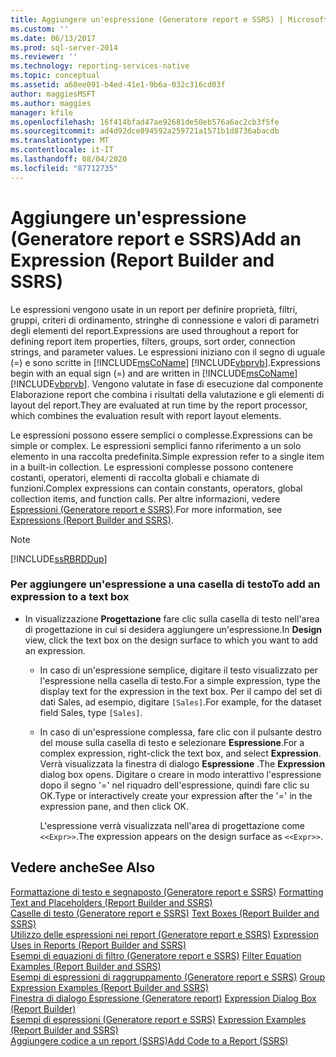 ```yaml
---
title: Aggiungere un'espressione (Generatore report e SSRS) | Microsoft Docs
ms.custom: ''
ms.date: 06/13/2017
ms.prod: sql-server-2014
ms.reviewer: ''
ms.technology: reporting-services-native
ms.topic: conceptual
ms.assetid: a60ee091-b4ed-41e1-9b6a-032c316cd03f
author: maggiesMSFT
ms.author: maggies
manager: kfile
ms.openlocfilehash: 16f414bfad47ae92681de50eb576a6ac2cb3f5fe
ms.sourcegitcommit: ad4d92dce894592a259721a1571b1d8736abacdb
ms.translationtype: MT
ms.contentlocale: it-IT
ms.lasthandoff: 08/04/2020
ms.locfileid: "87712735"
---
```

# <a name="add-an-expression-report-builder-and-ssrs"></a><span data-ttu-id="03c02-102">Aggiungere un'espressione (Generatore report e SSRS)</span><span class="sxs-lookup"><span data-stu-id="03c02-102">Add an Expression (Report Builder and SSRS)</span></span>
  <span data-ttu-id="03c02-103">Le espressioni vengono usate in un report per definire proprietà, filtri, gruppi, criteri di ordinamento, stringhe di connessione e valori di parametri degli elementi del report.</span><span class="sxs-lookup"><span data-stu-id="03c02-103">Expressions are used throughout a report for defining report item properties, filters, groups, sort order, connection strings, and parameter values.</span></span> <span data-ttu-id="03c02-104">Le espressioni iniziano con il segno di uguale (=) e sono scritte in [!INCLUDE[msCoName](../../includes/msconame-md.md)] [!INCLUDE[vbprvb](../../includes/vbprvb-md.md)].</span><span class="sxs-lookup"><span data-stu-id="03c02-104">Expressions begin with an equal sign (=) and are written in [!INCLUDE[msCoName](../../includes/msconame-md.md)] [!INCLUDE[vbprvb](../../includes/vbprvb-md.md)].</span></span> <span data-ttu-id="03c02-105">Vengono valutate in fase di esecuzione dal componente Elaborazione report che combina i risultati della valutazione e gli elementi di layout del report.</span><span class="sxs-lookup"><span data-stu-id="03c02-105">They are evaluated at run time by the report processor, which combines the evaluation result with report layout elements.</span></span>  
  
 <span data-ttu-id="03c02-106">Le espressioni possono essere semplici o complesse.</span><span class="sxs-lookup"><span data-stu-id="03c02-106">Expressions can be simple or complex.</span></span> <span data-ttu-id="03c02-107">Le espressioni semplici fanno riferimento a un solo elemento in una raccolta predefinita.</span><span class="sxs-lookup"><span data-stu-id="03c02-107">Simple expression refer to a single item in a built-in collection.</span></span> <span data-ttu-id="03c02-108">Le espressioni complesse possono contenere costanti, operatori, elementi di raccolta globali e chiamate di funzioni.</span><span class="sxs-lookup"><span data-stu-id="03c02-108">Complex expressions can contain constants, operators, global collection items, and function calls.</span></span> <span data-ttu-id="03c02-109">Per altre informazioni, vedere [Espressioni &#40;Generatore report e SSRS&#41;](expressions-report-builder-and-ssrs.md).</span><span class="sxs-lookup"><span data-stu-id="03c02-109">For more information, see [Expressions &#40;Report Builder and SSRS&#41;](expressions-report-builder-and-ssrs.md).</span></span>  
  
> [!NOTE]  
>  [!INCLUDE[ssRBRDDup](../../includes/ssrbrddup-md.md)]  
  
### <a name="to-add-an-expression-to-a-text-box"></a><span data-ttu-id="03c02-110">Per aggiungere un'espressione a una casella di testo</span><span class="sxs-lookup"><span data-stu-id="03c02-110">To add an expression to a text box</span></span>  
  
-   <span data-ttu-id="03c02-111">In visualizzazione **Progettazione** fare clic sulla casella di testo nell'area di progettazione in cui si desidera aggiungere un'espressione.</span><span class="sxs-lookup"><span data-stu-id="03c02-111">In **Design** view, click the text box on the design surface to which you want to add an expression.</span></span>  
  
    -   <span data-ttu-id="03c02-112">In caso di un'espressione semplice, digitare il testo visualizzato per l'espressione nella casella di testo.</span><span class="sxs-lookup"><span data-stu-id="03c02-112">For a simple expression, type the display text for the expression in the text box.</span></span> <span data-ttu-id="03c02-113">Per il campo del set di dati Sales, ad esempio, digitare `[Sales]`.</span><span class="sxs-lookup"><span data-stu-id="03c02-113">For example, for the dataset field Sales, type `[Sales]`.</span></span>  
  
    -   <span data-ttu-id="03c02-114">In caso di un'espressione complessa, fare clic con il pulsante destro del mouse sulla casella di testo e selezionare **Espressione**.</span><span class="sxs-lookup"><span data-stu-id="03c02-114">For a complex expression, right-click the text box, and select **Expression**.</span></span> <span data-ttu-id="03c02-115">Verrà visualizzata la finestra di dialogo **Espressione** .</span><span class="sxs-lookup"><span data-stu-id="03c02-115">The **Expression** dialog box opens.</span></span> <span data-ttu-id="03c02-116">Digitare o creare in modo interattivo l'espressione dopo il segno '=' nel riquadro dell'espressione, quindi fare clic su OK.</span><span class="sxs-lookup"><span data-stu-id="03c02-116">Type or interactively create your expression after the '=' in the expression pane, and then click OK.</span></span>  
  
         <span data-ttu-id="03c02-117">L'espressione verrà visualizzata nell'area di progettazione come `<<Expr>>`.</span><span class="sxs-lookup"><span data-stu-id="03c02-117">The expression appears on the design surface as `<<Expr>>`.</span></span>  
  
## <a name="see-also"></a><span data-ttu-id="03c02-118">Vedere anche</span><span class="sxs-lookup"><span data-stu-id="03c02-118">See Also</span></span>  
 <span data-ttu-id="03c02-119">[Formattazione di testo e segnaposto &#40;Generatore report e SSRS&#41;](formatting-text-and-placeholders-report-builder-and-ssrs.md) </span><span class="sxs-lookup"><span data-stu-id="03c02-119">[Formatting Text and Placeholders &#40;Report Builder and SSRS&#41;](formatting-text-and-placeholders-report-builder-and-ssrs.md) </span></span>  
 <span data-ttu-id="03c02-120">[Caselle di testo &#40;Generatore report e SSRS&#41;](text-boxes-report-builder-and-ssrs.md) </span><span class="sxs-lookup"><span data-stu-id="03c02-120">[Text Boxes &#40;Report Builder and SSRS&#41;](text-boxes-report-builder-and-ssrs.md) </span></span>  
 <span data-ttu-id="03c02-121">[Utilizzo delle espressioni nei report &#40;Generatore report e SSRS&#41;](expression-uses-in-reports-report-builder-and-ssrs.md) </span><span class="sxs-lookup"><span data-stu-id="03c02-121">[Expression Uses in Reports &#40;Report Builder and SSRS&#41;](expression-uses-in-reports-report-builder-and-ssrs.md) </span></span>  
 <span data-ttu-id="03c02-122">[Esempi di equazioni di filtro &#40;Generatore report e SSRS&#41;](filter-equation-examples-report-builder-and-ssrs.md) </span><span class="sxs-lookup"><span data-stu-id="03c02-122">[Filter Equation Examples &#40;Report Builder and SSRS&#41;](filter-equation-examples-report-builder-and-ssrs.md) </span></span>  
 <span data-ttu-id="03c02-123">[Esempi di espressioni di raggruppamento &#40;Generatore report e SSRS&#41;](expression-examples-report-builder-and-ssrs.md) </span><span class="sxs-lookup"><span data-stu-id="03c02-123">[Group Expression Examples &#40;Report Builder and SSRS&#41;](expression-examples-report-builder-and-ssrs.md) </span></span>  
 <span data-ttu-id="03c02-124">[Finestra di dialogo Espressione &#40;Generatore report&#41;](../expression-dialog-box-report-builder.md) </span><span class="sxs-lookup"><span data-stu-id="03c02-124">[Expression Dialog Box &#40;Report Builder&#41;](../expression-dialog-box-report-builder.md) </span></span>  
 <span data-ttu-id="03c02-125">[Esempi di espressioni &#40;Generatore report e SSRS&#41;](expression-examples-report-builder-and-ssrs.md) </span><span class="sxs-lookup"><span data-stu-id="03c02-125">[Expression Examples &#40;Report Builder and SSRS&#41;](expression-examples-report-builder-and-ssrs.md) </span></span>  
 [<span data-ttu-id="03c02-126">Aggiungere codice a un report &#40;SSRS&#41;</span><span class="sxs-lookup"><span data-stu-id="03c02-126">Add Code to a Report &#40;SSRS&#41;</span></span>](add-code-to-a-report-ssrs.md)  
  
  
